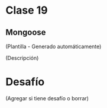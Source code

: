 # Clase 19

## Mongoose

(Plantilla - Generado automáticamente)

(Descripción)

# Desafío

(Agregar si tiene desafío o borrar)

